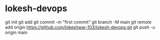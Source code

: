 # lokesh-devops
git init
git add
git commit -m "first commit"
git branch -M main
git remote add origin
https://github.com/lokeshwar-103/lokesh-devops.git
git push -u origin main
